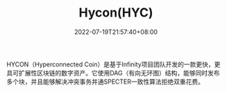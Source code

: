﻿---
weight: 
title: "Hycon(HYC)"
description: "HYCON（Hyperconnected Coin）是基于Infinity团队开发的一款更快，更具可扩展性区块链的数字资产"
date: 2022-07-19T21:57:40+08:00
lastmod: 2022-07-19T16:45:40+08:00
draft: false
authors: ["浮尘"]
featuredImage: "hyconhyc.webp"
link: "http://hycon.io/"
tags: ["数字代币","Hycon(HYC)"]
categories: ["navigation"]
navigation: ["数字代币"]
lightgallery: true
toc: true
pinned: false
recommend: false
recommend1: false
---
HYCON（Hyperconnected Coin）是基于Infinity项目团队开发的一款更快，更具可扩展性区块链的数字资产。它使用DAG（有向无环图）结构，能够同时发布多个块，并且能够解决冲突事务并通SPECTER一致性算法拒绝双重花费。
